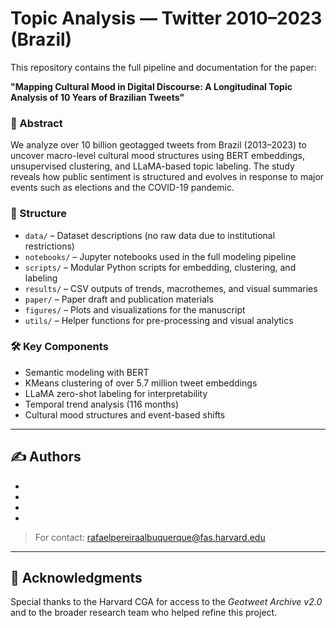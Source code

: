 # Topic Analysis — Twitter 2010–2023 (Brazil)

This repository contains the full pipeline and documentation for the paper:

**"Mapping Cultural Mood in Digital Discourse: A Longitudinal Topic Analysis of 10 Years of Brazilian Tweets"**

### 🧠 Abstract
We analyze over 10 billion geotagged tweets from Brazil (2013–2023) to uncover macro-level cultural mood structures using BERT embeddings, unsupervised clustering, and LLaMA-based topic labeling. The study reveals how public sentiment is structured and evolves in response to major events such as elections and the COVID-19 pandemic.

### 📁 Structure

- `data/` – Dataset descriptions (no raw data due to institutional restrictions)
- `notebooks/` – Jupyter notebooks used in the full modeling pipeline
- `scripts/` – Modular Python scripts for embedding, clustering, and labeling
- `results/` – CSV outputs of trends, macrothemes, and visual summaries
- `paper/` – Paper draft and publication materials
- `figures/` – Plots and visualizations for the manuscript
- `utils/` – Helper functions for pre-processing and visual analytics

### 🛠️ Key Components
- Semantic modeling with BERT
- KMeans clustering of over 5.7 million tweet embeddings
- LLaMA zero-shot labeling for interpretability
- Temporal trend analysis (116 months)
- Cultural mood structures and event-based shifts




---
## ✍️ Authors

-
-
-
-
  
> For contact: rafaelpereiraalbuquerque@fas.harvard.edu

---

## 🎁 Acknowledgments

Special thanks to the Harvard CGA for access to the *Geotweet Archive v2.0*  
and to the broader research team who helped refine this project.
